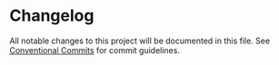 # Changelog

All notable changes to this project will be documented in this file. See [Conventional Commits](https://www.conventionalcommits.org/) for commit guidelines. 